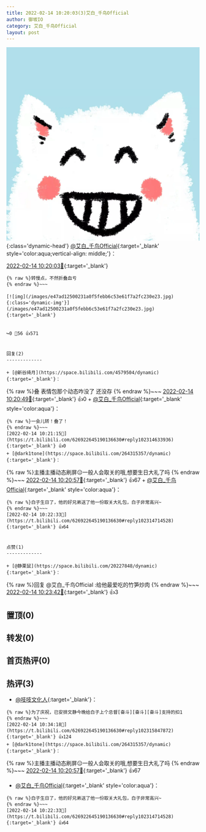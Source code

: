 ```yaml
---
title: 2022-02-14 10:20:03(3)艾白_千鸟Official
author: 御坂IO
category: 艾白_千鸟Official
layout: post
---
```


![img](/images/9ae8b9445fd0665cc014d9080156a45271be73c6.jpg){:class='dynamic-head'}
[@艾白_千鸟Official](https://space.bilibili.com/334537711/dynamic){:target='_blank' style='color:aqua;vertical-align: middle;'}：

[2022-02-14 10:20:03🔗](https://t.bilibili.com/626922645190136630){:target='_blank'}

~~~
{% raw %}转慢点，不然折叠血亏
{% endraw %}~~~

[![img](/images/e47ad12500231a0f5febb6c53e61f7a2fc230e23.jpg){:class='dynamic-img'}](/images/e47ad12500231a0f5febb6c53e61f7a2fc230e23.jpg){:target='_blank'}


↪️0 💬56 👍571


回复(2)
-------------

+ [@新谷绮月](https://space.bilibili.com/4579504/dynamic){:target='_blank'}：
~~~
{% raw %}叠 表情包那个动态咋没了 还没存
{% endraw %}~~~
[2022-02-14 10:20:49🔗](https://t.bilibili.com/626922645190136630#reply102314559232){:target='_blank'} 👍0
    + [@艾白_千鸟Official](https://space.bilibili.com/334537711/dynamic){:target='_blank' style='color:aqua'}：
~~~
{% raw %}一会儿转！叠了！
{% endraw %}~~~
[2022-02-14 10:21:15🔗](https://t.bilibili.com/626922645190136630#reply102314633936){:target='_blank'} 👍0
+ [@dark1tone](https://space.bilibili.com/264315357/dynamic){:target='_blank'}：
~~~
{% raw %}主播主播动态刷屏😑一般人会取关的哦,想要生日大礼了吗
{% endraw %}~~~
[2022-02-14 10:20:57🔗](https://t.bilibili.com/626922645190136630#reply102314625488){:target='_blank'} 👍67
    + [@艾白_千鸟Official](https://space.bilibili.com/334537711/dynamic){:target='_blank' style='color:aqua'}：
~~~
{% raw %}白子生日了，他的好兄弟送了他一份取关大礼包，白子非常高兴~
{% endraw %}~~~
[2022-02-14 10:22:33🔗](https://t.bilibili.com/626922645190136630#reply102314714528){:target='_blank'} 👍64


点赞(1)
-------------

+ [@静栗鼠](https://space.bilibili.com/20227848/dynamic){:target='_blank'}：
~~~
{% raw %}回复 @艾白_千鸟Official :给他最爱吃的竹笋炒肉
{% endraw %}~~~
[2022-02-14 10:23:42🔗](https://t.bilibili.com/626922645190136630#reply102314962928){:target='_blank'} 👍3


置顶(0)
-------------



转发(0)
-------------



首页热评(0)
-------------



热评(3)
-------------

+ [@吱吱文化人](https://space.bilibili.com/2559469/dynamic){:target='_blank'}：
~~~
{% raw %}为了庆祝，已安排文静今晚给白子上个总督[奋斗][奋斗][奋斗]支持的扣1
{% endraw %}~~~
[2022-02-14 10:34:18🔗](https://t.bilibili.com/626922645190136630#reply102315847872){:target='_blank'} 👍124
+ [@dark1tone](https://space.bilibili.com/264315357/dynamic){:target='_blank'}：
~~~
{% raw %}主播主播动态刷屏😑一般人会取关的哦,想要生日大礼了吗
{% endraw %}~~~
[2022-02-14 10:20:57🔗](https://t.bilibili.com/626922645190136630#reply102314625488){:target='_blank'} 👍67
+ [@艾白_千鸟Official](https://space.bilibili.com/334537711/dynamic){:target='_blank' style='color:aqua'}：
~~~
{% raw %}白子生日了，他的好兄弟送了他一份取关大礼包，白子非常高兴~
{% endraw %}~~~
[2022-02-14 10:22:33🔗](https://t.bilibili.com/626922645190136630#reply102314714528){:target='_blank'} 👍64


